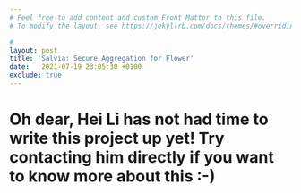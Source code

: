 ```yaml
---
# Feel free to add content and custom Front Matter to this file.
# To modify the layout, see https://jekyllrb.com/docs/themes/#overriding-theme-defaults

#
layout: post
title: 'Salvia: Secure Aggregation for Flower'
date:   2021-07-19 23:05:30 +0100
exclude: true
---
```


# Oh dear, Hei Li has not had time to write this project up yet! Try contacting him directly if you want to know more about this :-)